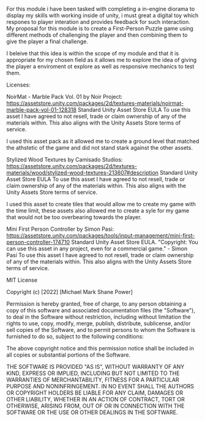 For this module i have been tasked with completing a in-engine diorama to display my skills with working inside of unity, i must great a digital toy which respones to player interation and provides feedback for such interaction.
My proposal for this module is to create a First-Person Puzzle game using different methods of challenging the player and then combining them to give the player a final challenge. 

I beleive that this idea is within the scope of my module and that it is appropriate for my chosen field as it allows me to explore the idea of giving the player a enviroment ot explore as well as responsive mechanics to test them.


Licenses:

NoirMat - Marble Pack Vol. 01 by Noir Project: https://assetstore.unity.com/packages/2d/textures-materials/noirmat-marble-pack-vol-01-128318
Standard Unity Asset Store EULA
To use this asset I have agreed to not resell, trade or claim ownership of any of the materials within. This also aligns with the Unity Assets Store terms of service.

I used this asset pack as it allowed me to create a ground level that matched the athstetic of the game and did not stand stark against the other assets.


Stylized Wood Textures by Camisado Studios: https://assetstore.unity.com/packages/2d/textures-materials/wood/stylized-wood-textures-213607#description
Standard Unity Asset Store EULA
To use this asset I have agreed to not resell, trade or claim ownership of any of the materials within. This also aligns with the Unity Assets Store terms of service.

I used this asset to create tiles that would allow me to create my game with the time limit, these assets also allowed me to create a syle for my game that would not be too overbearing towards the player.


Mini First Person Controller by Simon Pasi: https://assetstore.unity.com/packages/tools/input-management/mini-first-person-controller-174710
Standard Unity Asset Store EULA. "Copyright: You can use this asset in any project, even for a commercial game." - Simon Pasi
To use this asset I have agreed to not resell, trade or claim ownership of any of the materials within. This also aligns with the Unity Assets Store terms of service.


MIT License

Copyright (c) [2022] [Michael Mark Shane Power]

Permission is hereby granted, free of charge, to any person obtaining a copy
of this software and associated documentation files (the "Software"), to deal
in the Software without restriction, including without limitation the rights
to use, copy, modify, merge, publish, distribute, sublicense, and/or sell
copies of the Software, and to permit persons to whom the Software is
furnished to do so, subject to the following conditions:

The above copyright notice and this permission notice shall be included in all
copies or substantial portions of the Software.

THE SOFTWARE IS PROVIDED "AS IS", WITHOUT WARRANTY OF ANY KIND, EXPRESS OR
IMPLIED, INCLUDING BUT NOT LIMITED TO THE WARRANTIES OF MERCHANTABILITY,
FITNESS FOR A PARTICULAR PURPOSE AND NONINFRINGEMENT. IN NO EVENT SHALL THE
AUTHORS OR COPYRIGHT HOLDERS BE LIABLE FOR ANY CLAIM, DAMAGES OR OTHER
LIABILITY, WHETHER IN AN ACTION OF CONTRACT, TORT OR OTHERWISE, ARISING FROM,
OUT OF OR IN CONNECTION WITH THE SOFTWARE OR THE USE OR OTHER DEALINGS IN THE
SOFTWARE.
